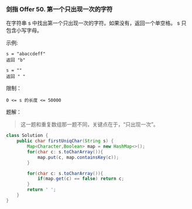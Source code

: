 ### 剑指 Offer 50. 第一个只出现一次的字符

在字符串 s 中找出第一个只出现一次的字符。如果没有，返回一个单空格。 s 只包含小写字母。

示例:

```
s = "abaccdeff"
返回 "b"

s = "" 
返回 " "
```


限制：

`0 <= s 的长度 <= 50000`

题解：

> 这一题和重复数组那一题不同，关键点在于，“只出现一次”。

```java
class Solution {
    public char firstUniqChar(String s) {
        Map<Character,Boolean> map = new HashMap<>();
        for(char c: s.toCharArray()){
            map.put(c, map.containsKey(c));
        }

        for(char c: s.toCharArray()){
            if(map.get(c) == false) return c;
        }
        return ' ';
    }
}
```

